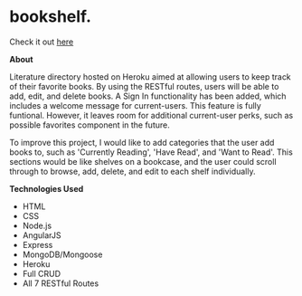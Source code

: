 # bookshelf.

Check it out [here](https://still-spire-94893.herokuapp.com/books) 

**About**

Literature directory hosted on Heroku aimed at allowing users to keep track of their favorite books. By using the RESTful routes, users will be able to add, edit, and delete books. A Sign In functionality has been added, which includes a welcome message for current-users. This feature is fully funtional. However, it leaves room for additional current-user perks, such as possible favorites component in the future. 

To improve this project, I would like to add categories that the user add books to, such as 'Currently Reading', 'Have Read', and 'Want to Read'. This sections would be like shelves on a bookcase, and the user could scroll through to browse, add, delete, and edit to each shelf individually. 

**Technologies Used**

* HTML
* CSS
* Node.js
* AngularJS
* Express
* MongoDB/Mongoose
* Heroku
* Full CRUD
* All 7 RESTful Routes
